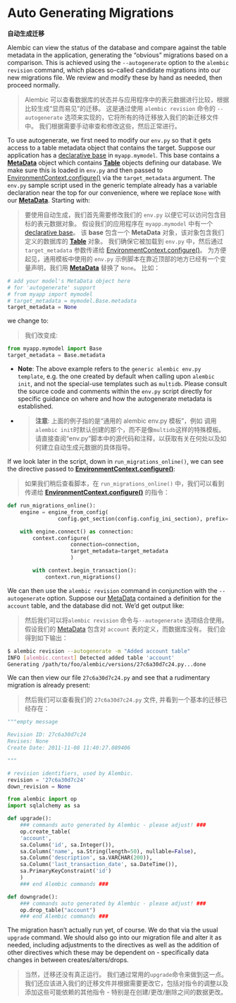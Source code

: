 # Auto Generating Migrations

**自动生成迁移**

[declarative base]: https://docs.sqlalchemy.org/en/14/orm/extensions/declarative/index.html#declarative-toplevel
[EnvironmentContext.configure()]:  /en/api/runtime.html#alembic.runtime.environment.EnvironmentContext.configure
[MetaData]: https://docs.sqlalchemy.org/en/14/core/metadata.html#sqlalchemy.schema.MetaData
[Table]: https://docs.sqlalchemy.org/en/14/core/metadata.html#sqlalchemy.schema.Table

Alembic can view the status of the database and compare against the table metadata in the application, generating the “obvious” migrations based on a comparison. This is achieved using the `--autogenerate` option to the `alembic revision` command, which places so-called candidate migrations into our new migrations file. We review and modify these by hand as needed, then proceed normally.

> Alembic 可以查看数据库的状态并与应用程序中的表元数据进行比较，根据比较生成“显而易见”的迁移。 这是通过使用 `alembic revision` 命令的 `--autogenerate` 选项来实现的，它将所有的待迁移放入我们的新迁移文件中。 我们根据需要手动审查和修改这些，然后正常进行。

To use autogenerate, we first need to modify our `env.py` so that it gets access to a table metadata object that contains the target. Suppose our application has a [declarative base] in `myapp.mymodel`. This base contains a **[MetaData]** object which contains **[Table]** objects defining our database. We make sure this is loaded in `env.py` and then passed to [EnvironmentContext.configure()] via the `target_metadata` argument. The `env.py` sample script used in the generic template already has a variable declaration near the top for our convenience, where we replace `None` with our **[MetaData]**. Starting with:

> 要使用自动生成，我们首先需要修改我们的 `env.py` 以便它可以访问包含目标的表元数据对象。 假设我们的应用程序在 `myapp.mymodel` 中有一个 [declarative base]。 该 **base** 包含一个 **MetaData** 对象，该对象包含我们定义的数据库的 **[Table]** 对象。 我们确保它被加载到 `env.py` 中，然后通过 `target_metadata` 参数传递给 [EnvironmentContext.configure()]。 为方便起见，通用模板中使用的 `env.py` 示例脚本在靠近顶部的地方已经有一个变量声明，我们用 **[MetaData]** 替换了 `None`。 比如：

```python
# add your model's MetaData object here
# for 'autogenerate' support
# from myapp import mymodel
# target_metadata = mymodel.Base.metadata
target_metadata = None
```

we change to:

> 我们改变成:

```python
from myapp.mymodel import Base
target_metadata = Base.metadata
```

* **Note**: The above example refers to the `generic alembic env.py template`, e.g. the one created by default when calling upon `alembic init`, and not the special-use templates such as `multidb`. Please consult the source code and comments within the `env.py` script directly for specific guidance on where and how the autogenerate metadata is established.

* > **注意**: 上面的例子指的是“通用的 alembic env.py 模板”，例如 调用`alembic init`时默认创建的那个，而不是像`multidb`这样的特殊模板。 请直接查阅“env.py”脚本中的源代码和注释，以获取有关在何处以及如何建立自动生成元数据的具体指导。

If we look later in the script, down in `run_migrations_online()`, we can see the directive passed to **[EnvironmentContext.configure()]**:

> 如果我们稍后查看脚本，在 `run_migrations_online()` 中，我们可以看到传递给 **[EnvironmentContext.configure()]** 的指令：

```python
def run_migrations_online():
    engine = engine_from_config(
                config.get_section(config.config_ini_section), prefix='sqlalchemy.')

    with engine.connect() as connection:
        context.configure(
                    connection=connection,
                    target_metadata=target_metadata
                    )

        with context.begin_transaction():
            context.run_migrations()
```

We can then use the `alembic revision` command in conjunction with the `--autogenerate` option. Suppose our [MetaData] contained a definition for the `account` table, and the database did not. We’d get output like:

> 然后我们可以将`alembic revision` 命令与`--autogenerate` 选项结合使用。 假设我们的 [MetaData] 包含对 `account` 表的定义，而数据库没有。 我们会得到如下输出：

```bash
$ alembic revision --autogenerate -m "Added account table"
INFO [alembic.context] Detected added table 'account'
Generating /path/to/foo/alembic/versions/27c6a30d7c24.py...done
```

We can then view our file `27c6a30d7c24.py` and see that a rudimentary migration is already present:

> 然后我们可以查看我们的 `27c6a30d7c24.py` 文件, 并看到一个基本的迁移已经存在：

```python
"""empty message

Revision ID: 27c6a30d7c24
Revises: None
Create Date: 2011-11-08 11:40:27.089406

"""

# revision identifiers, used by Alembic.
revision = '27c6a30d7c24'
down_revision = None

from alembic import op
import sqlalchemy as sa

def upgrade():
    ### commands auto generated by Alembic - please adjust! ###
    op.create_table(
    'account',
    sa.Column('id', sa.Integer()),
    sa.Column('name', sa.String(length=50), nullable=False),
    sa.Column('description', sa.VARCHAR(200)),
    sa.Column('last_transaction_date', sa.DateTime()),
    sa.PrimaryKeyConstraint('id')
    )
    ### end Alembic commands ###

def downgrade():
    ### commands auto generated by Alembic - please adjust! ###
    op.drop_table("account")
    ### end Alembic commands ###
```

The migration hasn’t actually run yet, of course. We do that via the usual `upgrade` command. We should also go into our migration file and alter it as needed, including adjustments to the directives as well as the addition of other directives which these may be dependent on - specifically data changes in between creates/alters/drops.

> 当然，迁移还没有真正运行。 我们通过常用的`upgrade`命令来做到这一点。 我们还应该进入我们的迁移文件并根据需要更改它，包括对指令的调整以及添加这些可能依赖的其他指令 - 特别是在创建/更改/删除之间的数据更改。
